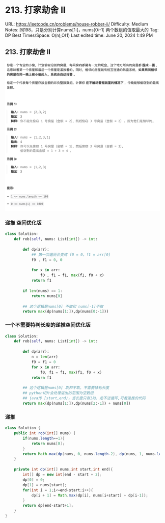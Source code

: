 # 213. 打家劫舍 II

URL: https://leetcode.cn/problems/house-robber-ii/
Difficulty: Medium
Notes: 同198，只是分别计算nums[1:]，nums[0:-1] 两个数组的值取最大的
Tag: DP
Best Times/Space: O(n),O(1)
Last edited time: June 20, 2024 1:49 PM

## 213. 打家劫舍 II

![Untitled](image/213%20%E6%89%93%E5%AE%B6%E5%8A%AB%E8%88%8D%20II/Untitled.png)

### 递推 空间优化版

```python
class Solution:
    def rob(self, nums: List[int]) -> int:

        def dp(arr):            
            ## 第一次遍历会变成 f0 = 0，f1 = arr[0]
            f0 , f1 = 0, 0

            for x in arr:
                f0 , f1 = f1, max(f1, f0 + x)
            return f1

        if len(nums) == 1:
            return nums[0]
        
        ## 这个逻辑是nums[0] 不取和 nums[-1]不取
        return max(dp(nums[1:]),dp(nums[0:-1]))
```

### 一个不需要特判长度的递推空间优化版

```python
class Solution:
    def rob(self, nums: List[int]) -> int:

        def dp(arr):
            n = len(arr)
            f0 = f1 = 0
            for x in arr:
                f0, f1 = f1, max(f1, f0 + x)
            return f1

        ## 这个逻辑是nums[0] 取和不取，不需要特判长度
        ## python切片会处理溢出的范围为空数组
        ## java传 [start,end)，当长度只有1时，走不进循环,可看递推的代码
        return max(dp(nums[1:]),dp(nums[2:-1]) + nums[0])
```

### 递推

```java
class Solution {
    public int rob(int[] nums) {
        if(nums.length==1){
            return nums[0];
        }
        return Math.max(dp(nums, 0, nums.length-2), dp(nums, 1, nums.length-1));
    }

    private int dp(int[] nums,int start,int end){
        int[] dp = new int[end - start + 2];
        dp[0] = 0;
        dp[1] = nums[start];
        for(int i = 1;i<=end-start;i++){
            dp[i + 1] = Math.max(dp[i], nums[i+start] + dp[i-1]);
        }
        return dp[end-start+1];
    }
}
```